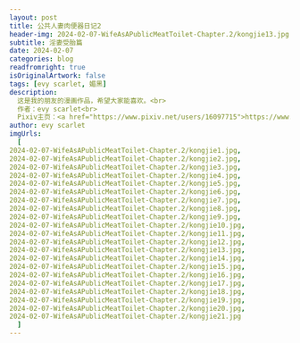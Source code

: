 ```yaml
---
layout: post
title: 公共人妻肉便器日记2
header-img: 2024-02-07-WifeAsAPublicMeatToilet-Chapter.2/kongjie13.jpg
subtitle: 淫妻受胎篇
date: 2024-02-07
categories: blog
readfromright: true
isOriginalArtwork: false
tags: [evy scarlet, 媚黑]
description:
  这是我的朋友的漫画作品，希望大家能喜欢。<br>
  作者：evy scarlet<br>
  Pixiv主页：<a href="https://www.pixiv.net/users/16097715">https://www.pixiv.net/users/16097715</a><br>
author: evy scarlet
imgUrls:
  [
2024-02-07-WifeAsAPublicMeatToilet-Chapter.2/kongjie1.jpg,
2024-02-07-WifeAsAPublicMeatToilet-Chapter.2/kongjie2.jpg,
2024-02-07-WifeAsAPublicMeatToilet-Chapter.2/kongjie3.jpg,
2024-02-07-WifeAsAPublicMeatToilet-Chapter.2/kongjie4.jpg,
2024-02-07-WifeAsAPublicMeatToilet-Chapter.2/kongjie5.jpg,
2024-02-07-WifeAsAPublicMeatToilet-Chapter.2/kongjie6.jpg,
2024-02-07-WifeAsAPublicMeatToilet-Chapter.2/kongjie7.jpg,
2024-02-07-WifeAsAPublicMeatToilet-Chapter.2/kongjie8.jpg,
2024-02-07-WifeAsAPublicMeatToilet-Chapter.2/kongjie9.jpg,
2024-02-07-WifeAsAPublicMeatToilet-Chapter.2/kongjie10.jpg,
2024-02-07-WifeAsAPublicMeatToilet-Chapter.2/kongjie11.jpg,
2024-02-07-WifeAsAPublicMeatToilet-Chapter.2/kongjie12.jpg,
2024-02-07-WifeAsAPublicMeatToilet-Chapter.2/kongjie13.jpg,
2024-02-07-WifeAsAPublicMeatToilet-Chapter.2/kongjie14.jpg,
2024-02-07-WifeAsAPublicMeatToilet-Chapter.2/kongjie15.jpg,
2024-02-07-WifeAsAPublicMeatToilet-Chapter.2/kongjie16.jpg,
2024-02-07-WifeAsAPublicMeatToilet-Chapter.2/kongjie17.jpg,
2024-02-07-WifeAsAPublicMeatToilet-Chapter.2/kongjie18.jpg,
2024-02-07-WifeAsAPublicMeatToilet-Chapter.2/kongjie19.jpg,
2024-02-07-WifeAsAPublicMeatToilet-Chapter.2/kongjie20.jpg,
2024-02-07-WifeAsAPublicMeatToilet-Chapter.2/kongjie21.jpg
  ]
---
```

